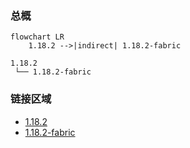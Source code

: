 ### 总概

```mermaid
flowchart LR
    1.18.2 -->|indirect| 1.18.2-fabric
```

```
1.18.2
 └── 1.18.2-fabric
```

### 链接区域

- [1.18.2](/projects/1.18/assets/vanity-charcutier/vanity_charcutier)
- [1.18.2-fabric](/projects/1.18-fabric/assets/vanity-charcutier/vanity_charcutier)